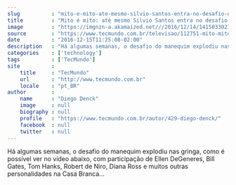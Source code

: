 ```yaml
---
slug          : "mito-e-mito-ate-mesmo-silvio-santos-entra-no-desafio-do-manequim"
title         : "Mito é mito: até mesmo Silvio Santos entra no desafio do manequim"
image         : "https://imgnzn-a.akamaized.net///2016/12/14/14150330270211-t1200x480.jpg"
source        : "https://www.tecmundo.com.br/televisao/112751-mito-mito-mesmo-silvio-santos-entra-desafio-manequim.htm"
date          : "2016-12-15T11:25:08-02:00"
description   : "Há algumas semanas, o desafio do manequim explodiu nas gringa, como é possível ver no vídeo abaixo, com participação de Ellen DeGeneres, Bill Gates, Tom Hanks, Robert de Niro, Diana Ross e muitos outras personalidades na Casa Branca..."
categories    : ['technology']
tags          : ['TecMundo']
site          :
    title     : "TecMundo"
    url       : "http://www.tecmundo.com.br"
    locale    : "pt_BR"
author        :
    name      : "Diego Denck"
    image     : null
    biography : null
    profile   : "https://www.tecmundo.com.br/autor/429-diego-denck/"
    facebook  : null
    twitter   : null
---
```


Há algumas semanas, o desafio do manequim explodiu nas gringa, como é possível ver no vídeo abaixo, com participação de Ellen DeGeneres, Bill Gates, Tom Hanks, Robert de Niro, Diana Ross e muitos outras personalidades na Casa Branca...
